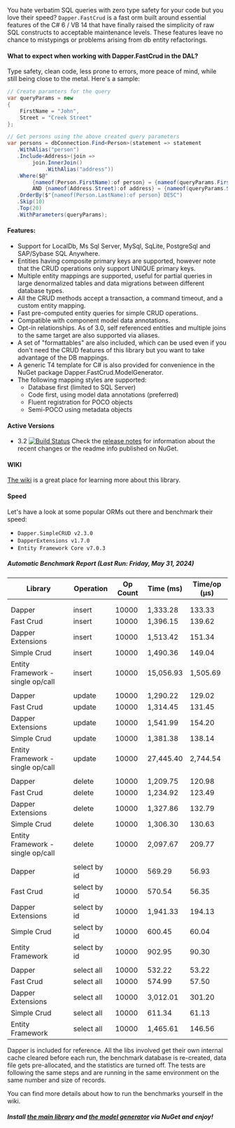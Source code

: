 You hate verbatim SQL queries with zero type safety for your code but you love their speed? ``Dapper.FastCrud`` is a fast orm built around essential features of the C# 6 / VB 14 that have finally raised the simplicity of raw SQL constructs to acceptable maintenance levels. These features leave no chance to mistypings or problems arising from db entity refactorings.

#### What to expect when working with Dapper.FastCrud in the DAL? 
Type safety, clean code, less prone to errors, more peace of mind, while still being close to the metal. Here's a sample:
```csharp
// Create paramters for the query
var queryParams = new 
{
    FirstName = "John",
    Street = "Creek Street"
};

// Get persons using the above created query parameters
var persons = dbConnection.Find<Person>(statement => statement
   .WithAlias("person")
   .Include<Address>(join =>
        join.InnerJoin()
            .WithAlias("address"))
   .Where($@"
        {nameof(Person.FirstName):of person} = {nameof(queryParams.FirstName):P} 
        AND {nameof(Address.Street):of address} = {nameof(queryParams.Street):P}")
   .OrderBy($"{nameof(Person.LastName):of person} DESC")  
   .Skip(10)
   .Top(20)
   .WithParameters(queryParams);
```

#### Features:
- Support for LocalDb, Ms Sql Server, MySql, SqLite, PostgreSql and SAP/Sybase SQL Anywhere.
- Entities having composite primary keys are supported, however note that the CRUD operations only support UNIQUE primary keys.
- Multiple entity mappings are supported, useful for partial queries in large denormalized tables and data migrations between different database types.
- All the CRUD methods accept a transaction, a command timeout, and a custom entity mapping.
- Fast pre-computed entity queries for simple CRUD operations.
- Compatible with component model data annotations.
- Opt-in relationships. As of 3.0, self referenced entities and multiple joins to the same target are also supported via aliases.
- A set of "formattables" are also included, which can be used even if you don't need the CRUD features of this library but you want to take advantage of the DB mappings.
- A generic T4 template for C# is also provided for convenience in the NuGet package Dapper.FastCrud.ModelGenerator.
- The following mapping styles are supported:
  - Database first (limited to SQL Server)
  - Code first, using model data annotations (preferred)
  - Fluent registration for POCO objects
  - Semi-POCO using metadata objects


#### Active Versions
- 3.2 [![Build Status](https://moonstorm.visualstudio.com/FastCrud/_apis/build/status/Release%20Branch%20Build%20Pipeline?repoName=MoonStorm%2FFastCrud&branchName=release)](https://moonstorm.visualstudio.com/FastCrud/_build/latest?definitionId=10&repoName=MoonStorm%2FFastCrud&branchName=release)
Check the [release notes](https://github.com/MoonStorm/FastCrud/wiki/Release-notes) for information about the recent changes or the readme info published on NuGet. 

#### WIKI
[The wiki](https://github.com/MoonStorm/FastCrud/wiki) is a great place for learning more about this library.


#### Speed
Let's have a look at some popular ORMs out there and benchmark their speed:  

- ``Dapper.SimpleCRUD v2.3.0``
- ``DapperExtensions v1.7.0 ``
- ``Entity Framework Core v7.0.3`` 

##### Automatic Benchmark Report (Last Run: Friday, May 31, 2024)

|  Library   |  Operation | Op Count |Time (ms) | Time/op (μs) |
|------------|------------|----------|----------|--------------|
| <a name="new_entry_marker"/> |
||||||
| Dapper | insert | 10000 | 1,333.28 | 133.33 |
| Fast Crud | insert | 10000 | 1,396.15 | 139.62 |
| Dapper Extensions | insert | 10000 | 1,513.42 | 151.34 |
| Simple Crud | insert | 10000 | 1,490.36 | 149.04 |
| Entity Framework - single op/call | insert | 10000 | 15,056.93 | 1,505.69 |
||||||
| Dapper | update | 10000 | 1,290.22 | 129.02 |
| Fast Crud | update | 10000 | 1,314.45 | 131.45 |
| Dapper Extensions | update | 10000 | 1,541.99 | 154.20 |
| Simple Crud | update | 10000 | 1,381.38 | 138.14 |
| Entity Framework - single op/call | update | 10000 | 27,445.40 | 2,744.54 |
||||||
| Dapper | delete | 10000 | 1,209.75 | 120.98 |
| Fast Crud | delete | 10000 | 1,234.92 | 123.49 |
| Dapper Extensions | delete | 10000 | 1,327.86 | 132.79 |
| Simple Crud | delete | 10000 | 1,306.30 | 130.63 |
| Entity Framework - single op/call | delete | 10000 | 2,097.67 | 209.77 |
||||||
| Dapper | select by id | 10000 | 569.29 | 56.93 |
| Fast Crud | select by id | 10000 | 570.54 | 56.35 |
| Dapper Extensions | select by id | 10000 | 1,941.33 | 194.13 |
| Simple Crud | select by id | 10000 | 600.45 | 60.04 |
| Entity Framework | select by id | 10000 | 902.95 | 90.30 |
||||||
| Dapper | select all | 10000 | 532.22 | 53.22 |
| Fast Crud | select all | 10000 | 574.99 | 57.50 |
| Dapper Extensions | select all | 10000 | 3,012.01 | 301.20 |
| Simple Crud | select all | 10000 | 611.34 | 61.13 |
| Entity Framework | select all | 10000 | 1,465.61 | 146.56 |

Dapper is included for reference. All the libs involved get their own internal cache cleared before each run, the benchmark database is re-created, data file gets pre-allocated, and the statistics are turned off.
The tests are following the same steps and are running in the same environment on the same number and size of records.

You can find more details about how to run the benchmarks yourself in the wiki.

##### Install [the main library](https://www.nuget.org/packages/Dapper.FastCrud/) and [the model generator](https://www.nuget.org/packages/Dapper.FastCrud.ModelGenerator/) via NuGet and enjoy!


